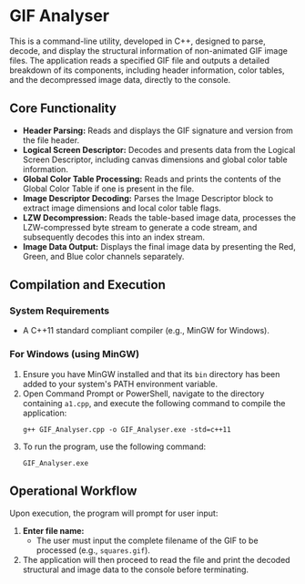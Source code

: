 # GIF Analyser

This is a command-line utility, developed in C++, designed to parse, decode, and display the structural information of non-animated GIF image files. The application reads a specified GIF file and outputs a detailed breakdown of its components, including header information, color tables, and the decompressed image data, directly to the console.

## Core Functionality

* **Header Parsing:** Reads and displays the GIF signature and version from the file header.
* **Logical Screen Descriptor:** Decodes and presents data from the Logical Screen Descriptor, including canvas dimensions and global color table information.
* **Global Color Table Processing:** Reads and prints the contents of the Global Color Table if one is present in the file.
* **Image Descriptor Decoding:** Parses the Image Descriptor block to extract image dimensions and local color table flags.
* **LZW Decompression:** Reads the table-based image data, processes the LZW-compressed byte stream to generate a code stream, and subsequently decodes this into an index stream.
* **Image Data Output:** Displays the final image data by presenting the Red, Green, and Blue color channels separately.

## Compilation and Execution

### System Requirements

* A C++11 standard compliant compiler (e.g., MinGW for Windows).

### For Windows (using MinGW)

1.  Ensure you have MinGW installed and that its `bin` directory has been added to your system's PATH environment variable.
2.  Open Command Prompt or PowerShell, navigate to the directory containing `a1.cpp`, and execute the following command to compile the application:
    ```
    g++ GIF_Analyser.cpp -o GIF_Analyser.exe -std=c++11
    ```
3.  To run the program, use the following command:
    ```
    GIF_Analyser.exe
    ```

## Operational Workflow

Upon execution, the program will prompt for user input:

1.  **Enter file name:**
    * The user must input the complete filename of the GIF to be processed (e.g., `squares.gif`).
2.  The application will then proceed to read the file and print the decoded structural and image data to the console before terminating.
